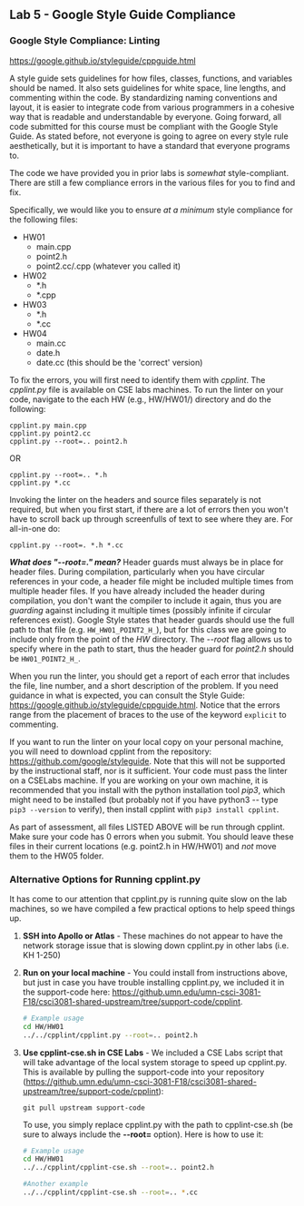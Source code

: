 ## Lab 5 - Google Style Guide Compliance

### Google Style Compliance: Linting

https://google.github.io/styleguide/cppguide.html

A style guide sets guidelines for how files, classes, functions, and variables
should be named. It also sets guidelines for white space, line lengths, and
commenting within the code. By standardizing naming conventions and layout, it
is easier to integrate code from various programmers in a cohesive way that
is readable and understandable by everyone. Going forward, all code submitted
for this course must be compliant with the Google Style Guide. As stated before,
not everyone is going to agree on every style rule aesthetically, but it is 
important to have a standard that everyone programs to.

The code we have provided you in prior labs is _somewhat_ style-compliant. There 
are still a few compliance errors in the various files for you to find and fix.

Specifically, we would like you to ensure *at a minimum* style compliance for
the following files:

 * HW01
   - main.cpp
   - point2.h
   - point2.cc/.cpp (whatever you called it)
 * HW02
   - *.h
   - *.cpp
 * HW03
   - *.h
   - *.cc
 * HW04
   - main.cc
   - date.h
   - date.cc (this should be the 'correct' version)

To fix the errors, you will first need to identify them with _cpplint_. The
_cpplint.py_ file is available on CSE labs machines. To run the linter on your
code, navigate to the each HW (e.g., HW/HW01/) directory and do the following:

```
cpplint.py main.cpp
cpplint.py point2.cc
cpplint.py --root=.. point2.h
```

OR

```
cpplint.py --root=.. *.h
cpplint.py *.cc
```

Invoking the linter on the headers and source files separately is not required,
but when you first start, if there are a lot of errors then you won't have to
scroll back up through screenfulls of text to see where they are. For all-in-one
do:

```
cpplint.py --root=. *.h *.cc
```

**_What does "--root=." mean?_** Header guards must always be in place for header 
files. During compilation, particularly when you have circular references in your 
code, a header file might be included multiple times from multiple header files. 
If you have already included the header during compilation, you don't want the 
compiler to include it again, thus you are _guarding_ against including it multiple 
times (possibly infinite if circular references exist). Google Style states that 
header guards should use the full path to that file 
(e.g. `HW_HW01_POINT2_H_`), but for this class we are 
going to include only from the point of the _HW_ directory. The _--root_ flag 
allows us to specify where in the path to start, thus the header guard for _point2.h_ 
should be `HW01_POINT2_H_`.

When you run the linter, you should get a report of each error that includes the
file, line number, and a short description of the problem. If you need guidance
in what is expected, you can consult the Style Guide:
https://google.github.io/styleguide/cppguide.html. Notice that the errors range
from the placement of braces to the use of the keyword `explicit` to commenting.

If you want to run the linter on your local copy on your personal machine, you
will need to download cpplint from the repository:
https://github.com/google/styleguide. Note that this will not be supported by
the instructional staff, nor is it sufficient. Your code must pass the linter on 
a CSELabs machine. If you are working on your own machine, it
is recommended that you install with the python installation tool _pip3_, which
might need to be installed (but probably not if you have python3 -- type `pip3
--version` to verify), then install cpplint with `pip3 install cpplint`.

As part of assessment, all files LISTED ABOVE will be run through cpplint. Make 
sure your code has 0 errors when you submit. You should leave these files in their
current locations (e.g. point2.h in HW/HW01) and *not* move them to the HW05 folder.

### Alternative Options for Running cpplint.py

It has come to our attention that cpplint.py is running quite slow on the lab machines,
so we have compiled a few practical options to help speed things up.

1. **SSH into Apollo or Atlas** - These machines do not appear to have the network storage
issue that is slowing down cpplint.py in other labs (i.e. KH 1-250)
2. **Run on your local machine** - You could install from instructions above, but just in case
you have trouble installing cpplint.py, we included it in the support-code here:
https://github.umn.edu/umn-csci-3081-F18/csci3081-shared-upstream/tree/support-code/cpplint.

    ```bash
    # Example usage
    cd HW/HW01
    ../../cpplint/cpplint.py --root=.. point2.h
    ```
  
3. **Use cpplint-cse.sh in CSE Labs** - We included a CSE Labs script that will take advantage
of the local system storage to speed up cpplint.py.  This is available by pulling the support-code into your repository (https://github.umn.edu/umn-csci-3081-F18/csci3081-shared-upstream/tree/support-code/cpplint):

      ```git pull upstream support-code```

      To use, you simply replace cpplint.py with the path to cpplint-cse.sh (be sure to always include the **--root=** option).
      Here is how to use it:

     ```bash
     # Example usage
     cd HW/HW01
     ../../cpplint/cpplint-cse.sh --root=.. point2.h

     #Another example
     ../../cpplint/cpplint-cse.sh --root=.. *.cc
     ```
